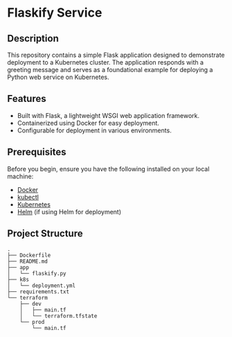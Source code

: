 # Flaskify Service

## Description

This repository contains a simple Flask application designed to demonstrate deployment to a Kubernetes cluster. The application responds with a greeting message and serves as a foundational example for deploying a Python web service on Kubernetes.

## Features

- Built with Flask, a lightweight WSGI web application framework.
- Containerized using Docker for easy deployment.
- Configurable for deployment in various environments.

## Prerequisites

Before you begin, ensure you have the following installed on your local machine:

- [Docker](https://www.docker.com/get-started)
- [kubectl](https://kubernetes.io/docs/tasks/tools/install-kubectl/)
- [Kubernetes](https://kubernetes.io/docs/setup/)
- [Helm](https://helm.sh/docs/intro/install/) (if using Helm for deployment)

## Project Structure
```
.
├── Dockerfile
├── README.md
├── app
│   └── flaskify.py
├── k8s
│   └── deployment.yml
├── requirements.txt
└── terraform
    ├── dev
    │   ├── main.tf
    │   └── terraform.tfstate
    └── prod
        └── main.tf